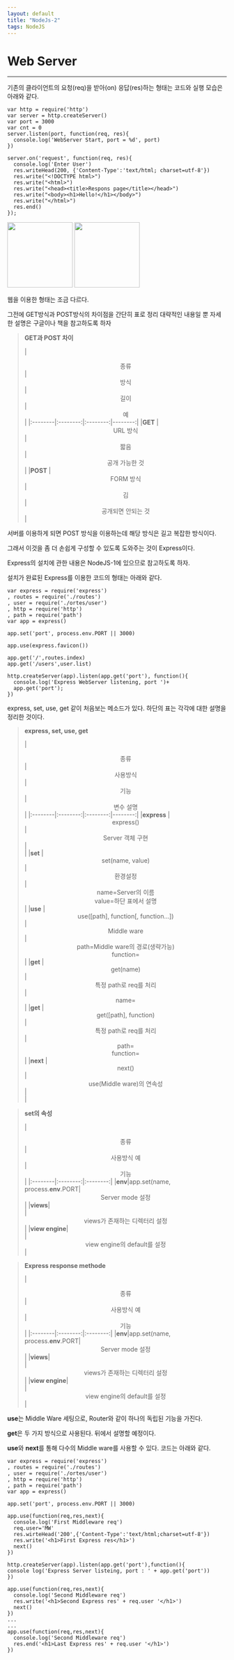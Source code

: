 ```yaml
---
layout: default
title: "NodeJs-2"
tags: NodeJS
---
```


<h1>Web Server</h1>
<hr>

기존의 클라이언트의 요청(req)을 받아(on) 응답(res)하는 형태는 코드와 실행 모습은 아래와 같다.

```
var http = require('http')
var server = http.createServer()
var port = 3000
var cnt = 0
server.listen(port, function(req, res){
  console.log('WebServer Start, port = %d', port)
})

server.on('request', function(req, res){
  console.log('Enter User')
  res.writeHead(200, {'Content-Type':'text/html; charset=utf-8'})
  res.write("<!DOCTYPE html>")
  res.write("<html>")
  res.write("<head><title>Respons page</title></head>")
  res.write("<body><h1>Hello!</h1></body>")
  res.write("</html>")
  res.end()
});
```

<img src="https://user-images.githubusercontent.com/28701181/35164502-d7da7c34-fd8d-11e7-8212-fcd74912c87d.jpg" height=150>
<img src="https://user-images.githubusercontent.com/28701181/35164512-e4a50434-fd8d-11e7-99fc-207515870552.jpg" height=150>

웹을 이용한 형태는 조금 다르다.

그전에 GET방식과 POST방식의 차이점을 간단히 표로 정리
대략적인 내용일 뿐 자세한 설명은 구글이나 책을 참고하도록 하자


>**GET과 POST 차이**
>
>|  <center>종류</center> |  <center>방식</center> | <center>길이</center>|  <center>예</center> |
|:--------|:--------:|:--------:|--------:|
|**GET** | <center>URL 방식 </center>|<center>짧음</center>|<center>공개 가능한 것</center>|
|**POST** | <center>FORM 방식 </center>|<center>김</center>|<center>공개되면 안되는 것</center>|

서버를 이용하게 되면 POST 방식을 이용하는데 해당 방식은 길고 복잡한 방식이다.

그래서 이것을 좀 더 손쉽게 구성할 수 있도록 도와주는 것이 Express이다.

Express의 설치에 관한 내용은 NodeJS-1에 있으므로 참고하도록 하자.

설치가 완료된 Express를 이용한 코드의 형태는 아래와 같다.

```
var express = require('express')
, routes = require('./routes')
, user = require('./ortes/user')
, http = require('http')
, path = require('path')
var app = express()

app.set('port', process.env.PORT || 3000)

app.use(express.favicon())

app.get('/',routes.index)
app.get('/users',user.list)

http.createServer(app).listen(app.get('port'), function(){
  console.log('Express WebServer listening, port ')+
  app.get('port');
})
```

express, set, use, get 같이 처음보는 메소드가 있다.
하단의 표는 각각에 대한 설명을 정리한 것이다.
>**express, set, use, get**
>
>|  <center>종류</center> |  <center>사용방식</center> | <center>기능</center>|  <center>변수 설명</center> |
|:--------|:--------:|:--------:|--------:|
|**express** | <center>express()</center>|<center>Server 객체 구현</center>|<center></center>|
|**set** | <center>set(name, value)</center>|<center>환경설정</center>|<center>name=Server의 이름<br>value=하단 표에서 설명</center>|
|**use** | <center>use([path], function[, function...]) </center>|<center>Middle ware</center>|<center>path=Middle ware의 경로(생략가능)<br>function=</center>|
|**get** | <center>get(name)</center>|<center>특정 path로 req를 처리</center>|<center>name=</center>|
|**get** | <center>get([path], function)</center>|<center>특정 path로 req를 처리</center>|<center>path=<br>function=</center>|
|**next** | <center>next()</center>|<center>use(Middle ware)의 연속성</center>|<center></center>|

>**set의 속성**
>
>|  <center>종류</center> |  <center>사용방식 예</center> | <center>기능</center>|
|:--------|:--------:|:--------:|
|**env**|app.set(name, process.**env**.PORT|<center>Server mode 설정</center>|
|**views**|<center></center>|<center>views가 존재하는 디렉터리 설정</center>|
|**view engine**|<center></center>|<center>view engine의 default를 설정</center>|

>**Express response methode**
>
>|  <center>종류</center> |  <center>사용방식 예</center> | <center>기능</center>|
|:--------|:--------:|:--------:|
|**env**|app.set(name, process.**env**.PORT|<center>Server mode 설정</center>|
|**views**|<center></center>|<center>views가 존재하는 디렉터리 설정</center>|
|**view engine**|<center></center>|<center>view engine의 default를 설정</center>|



**use**는 Middle Ware 세팅으로, Router와 같이 하나의 독립된 기능을 가진다.

**get**은 두 가지 방식으로 사용된다. 뒤에서 설명할 예정이다.

**use**와 **next**를 통해 다수의 Middle ware를 사용할 수 있다.
코드는 아래와 같다.

```
var express = require('express')
, routes = require('./routes')
, user = require('./ortes/user')
, http = require('http')
, path = require('path')
var app = express()

app.set('port', process.env.PORT || 3000)

app.use(function(req,res,next){
  console.log('First Middleware req')
  req.user='MW'
  res.wirteHead('200',{'Content-Type':'text/html;charset=utf-8'})
  res.write('<h1>First Express res</h1>')
  next()
})

http.createServer(app).listen(app.get('port'),function(){
console log('Express Server listeing, port : ' + app.get('port'))
})

app.use(function(req,res,next){
  console.log('Second Middleware req')
  res.write('<h1>Second Express res' + req.user '</h1>')
  next()
})
...
...
app.use(function(req,res,next){
  console.log('Second Middleware req')
  res.end('<h1>Last Express res' + req.user '</h1>')
})

```

